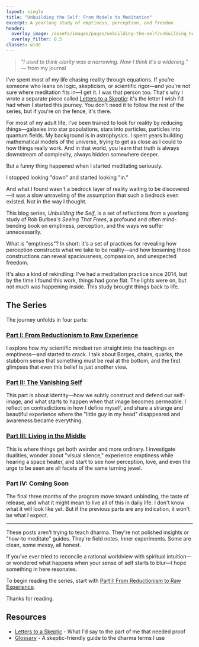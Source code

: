 ```yaml
---
layout: single
title: "Unbuilding the Self: From Models to Meditation"
excerpt: A yearlong study of emptiness, perception, and freedom
header:
  overlay_image: /assets/images/pages/unbuilding-the-self/unbuilding_header.jpg
  overlay_filter: 0.5
classes: wide
---
```


> *"I used to think clarity was a narrowing. Now I think it's a widening."*  
> — from my journal

I've spent most of my life chasing reality through equations. If you're someone who leans on logic, skepticism, or scientific rigor—and you're not sure where meditation fits in—I get it. I was that person too. That's why I wrote a separate piece called [Letters to a Skeptic](letters-to-a-skeptic): it's the letter I wish I'd had when I started this journey. You don't need it to follow the rest of the series, but if you're on the fence, it's there.

For most of my adult life, I've been trained to look for reality by reducing things—galaxies into star populations, stars into particles, particles into quantum fields. My background is in astrophysics. I spent years building mathematical models of the universe, trying to get as close as I could to how things really work. And in that world, you learn that truth is always downstream of complexity, always hidden somewhere deeper.

But a funny thing happened when I started meditating seriously.

I stopped looking "down" and started looking "in."

And what I found wasn't a bedrock layer of reality waiting to be discovered—it was a slow unraveling of the assumption that such a bedrock even existed. Not in the way I thought.

This blog series, *Unbuilding the Self*, is a set of reflections from a yearlong study of Rob Burbea's *Seeing That Frees*, a profound and often mind-bending book on emptiness, perception, and the ways we suffer unnecessarily.

What is "emptiness"? In short: it's a set of practices for revealing how perception constructs what we take to be reality—and how loosening those constructions can reveal spaciousness, compassion, and unexpected freedom.

It's also a kind of rekindling: I've had a meditation practice since 2014, but by the time I found this work, things had gone flat. The lights were on, but not much was happening inside. This study brought things back to life.

## The Series

The journey unfolds in four parts:

### **[Part I: From Reductionism to Raw Experience](/blog/from-reductionism-to-raw-experience/)**

I explore how my scientific mindset ran straight into the teachings on emptiness—and started to crack. I talk about Borges, chairs, quarks, the stubborn sense that something must be real at the bottom, and the first glimpses that even this belief is just another view.

### **[Part II: The Vanishing Self](/blog/the-vanishing-self/)**

This part is about identity—how we subtly construct and defend our self-image, and what starts to happen when that image becomes permeable. I reflect on contradictions in how I define myself, and share a strange and beautiful experience where the "little guy in my head" disappeared and awareness became everything.

### **[Part III: Living in the Middle](/blog/living-in-the-middle/)**

This is where things get both weirder and more ordinary. I investigate dualities, wonder about "visual silence," experience emptiness while hearing a space heater, and start to see how perception, love, and even the urge to be seen are all facets of the same turning jewel.

### **Part IV: Coming Soon**

The final three months of the program move toward unbinding, the taste of release, and what it might mean to live all of this in daily life. I don't know what it will look like yet. But if the previous parts are any indication, it won't be what I expect.

---

These posts aren't trying to teach dharma. They're not polished insights or "how-to meditate" guides. They're field notes. Inner experiments. Some are clean, some messy, all honest.

If you've ever tried to reconcile a rational worldview with spiritual intuition—or wondered what happens when your sense of self starts to blur—I hope something in here resonates.

To begin reading the series, start with [Part I: From Reductionism to Raw Experience](/blog/from-reductionism-to-raw-experience/).

Thanks for reading.

## Resources

- [Letters to a Skeptic](letters-to-a-skeptic) - What I'd say to the part of me that needed proof
- [Glossary](glossary) - A skeptic-friendly guide to the dharma terms I use